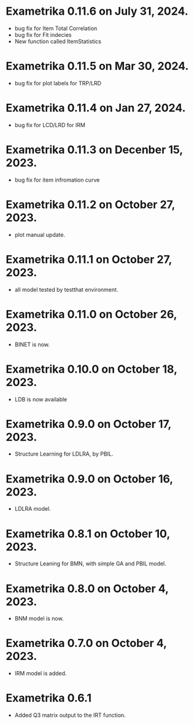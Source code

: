 # Exametrika 0.11.6 on July 31, 2024.

* bug fix for Item Total Correlation
* bug fix for Fit indecies
* New function called ItemStatistics

# Exametrika 0.11.5 on Mar 30, 2024.

* bug fix for plot labels for TRP/LRD

# Exametrika 0.11.4 on Jan 27, 2024.

* bug fix for LCD/LRD for IRM


# Exametrika 0.11.3 on Decenber 15, 2023.

* bug fix for item infromation curve

# Exametrika 0.11.2 on October 27, 2023.

* plot manual update.


# Exametrika 0.11.1 on October 27, 2023.

* all model tested by testthat environment.

# Exametrika 0.11.0 on October 26, 2023.

* BINET is now.

# Exametrika 0.10.0 on October 18, 2023.

* LDB is now available

# Exametrika 0.9.0 on October 17, 2023.

* Structure Learning for LDLRA, by PBIL.

# Exametrika 0.9.0 on October 16, 2023.

* LDLRA model.

# Exametrika 0.8.1 on October 10, 2023.

* Structure Leaning for BMN, with simple GA and PBIL model.

# Exametrika 0.8.0 on October 4, 2023.

* BNM model is now.

# Exametrika 0.7.0 on October 4, 2023.

* IRM model is added.

# Exametrika 0.6.1

* Added Q3 matrix output to the IRT function.
